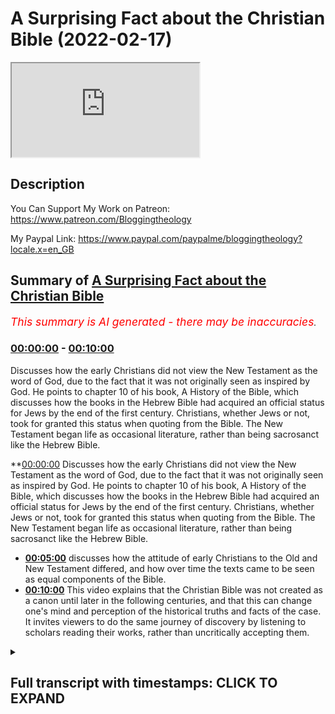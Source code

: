 # A Surprising Fact about the Christian Bible (2022-02-17)

<iframe loading='lazy' src='https://www.youtube.com/embed/rQIgCtMcoEo'></iframe>

## Description

You Can Support My Work on Patreon:
https://www.patreon.com/Bloggingtheology

My Paypal Link: 
https://www.paypal.com/paypalme/bloggingtheology?locale.x=en_GB

## Summary of [A Surprising Fact about the Christian Bible](https://www.youtube.com/watch?v=rQIgCtMcoEo)


*<span style="color:red; font-size:125%">This summary is AI generated - there may be inaccuracies</span>. [](/)*

### [00:00:00](https://www.youtube.com/watch?v=rQIgCtMcoEo&t=0) - [00:10:00](https://www.youtube.com/watch?v=rQIgCtMcoEo&t=600)

Discusses how the early Christians did not view the New Testament as the word of God, due to the fact that it was not originally seen as inspired by God. He points to chapter 10 of his book, A History of the Bible, which discusses how the books in the Hebrew Bible had acquired an official status for Jews by the end of the first century. Christians, whether Jews or not, took for granted this status when quoting from the Bible. The New Testament began life as occasional literature, rather than being sacrosanct like the Hebrew Bible.

**[00:00:00](https://www.youtube.com/watch?v=rQIgCtMcoEo&t=0) Discusses how the early Christians did not view the New Testament as the word of God, due to the fact that it was not originally seen as inspired by God. He points to chapter 10 of his book, A History of the Bible, which discusses how the books in the Hebrew Bible had acquired an official status for Jews by the end of the first century. Christians, whether Jews or not, took for granted this status when quoting from the Bible. The New Testament began life as occasional literature, rather than being sacrosanct like the Hebrew Bible.
* **[00:05:00](https://www.youtube.com/watch?v=rQIgCtMcoEo&t=300)** discusses how the attitude of early Christians to the Old and New Testament differed, and how over time the texts came to be seen as equal components of the Bible.
* **[00:10:00](https://www.youtube.com/watch?v=rQIgCtMcoEo&t=600)** This video explains that the Christian Bible was not created as a canon until later in the following centuries, and that this can change one's mind and perception of the historical truths and facts of the case. It invites viewers to do the same journey of discovery by listening to scholars reading their works, rather than uncritically accepting them.

<details><summary><h2>Full transcript with timestamps: CLICK TO EXPAND</h2></summary>

[0:00:02](https://youtu.be/rQIgCtMcoEo?t=2) one of the very surprising things one  
[0:00:04](https://youtu.be/rQIgCtMcoEo?t=4) learns when one studies history and  
[0:00:06](https://youtu.be/rQIgCtMcoEo?t=6) reads the works of scholars  
[0:00:09](https://youtu.be/rQIgCtMcoEo?t=9) is that the new testament was not  
[0:00:11](https://youtu.be/rQIgCtMcoEo?t=11) originally seen by christians as  
[0:00:15](https://youtu.be/rQIgCtMcoEo?t=15) inspired by god or the word of god or on  
[0:00:18](https://youtu.be/rQIgCtMcoEo?t=18) an equal footing with the jewish  
[0:00:20](https://youtu.be/rQIgCtMcoEo?t=20) scriptures and this is quite remarkable  
[0:00:23](https://youtu.be/rQIgCtMcoEo?t=23) because today we have the holy bible the  
[0:00:25](https://youtu.be/rQIgCtMcoEo?t=25) christian bible with the old and the new  
[0:00:27](https://youtu.be/rQIgCtMcoEo?t=27) testament and these are seen as equal  
[0:00:30](https://youtu.be/rQIgCtMcoEo?t=30) and both authoritative word of god but  
[0:00:33](https://youtu.be/rQIgCtMcoEo?t=33) they weren't originally seen that way  
[0:00:36](https://youtu.be/rQIgCtMcoEo?t=36) now i want to discuss very briefly why  
[0:00:38](https://youtu.be/rQIgCtMcoEo?t=38) this might be the case i'm going to read  
[0:00:39](https://youtu.be/rQIgCtMcoEo?t=39) just a few uh paragraphs from this  
[0:00:42](https://youtu.be/rQIgCtMcoEo?t=42) excellent book a history of the bible  
[0:00:44](https://youtu.be/rQIgCtMcoEo?t=44) the book and its faiths  
[0:00:47](https://youtu.be/rQIgCtMcoEo?t=47) by john barton who had the privilege of  
[0:00:50](https://youtu.be/rQIgCtMcoEo?t=50) interviewing on this very channel who is  
[0:00:52](https://youtu.be/rQIgCtMcoEo?t=52) john barton well the back cover tells us  
[0:00:55](https://youtu.be/rQIgCtMcoEo?t=55) he's the professor of the interpretation  
[0:00:57](https://youtu.be/rQIgCtMcoEo?t=57) of holy scripture at the university of  
[0:01:00](https://youtu.be/rQIgCtMcoEo?t=60) oxford in other words he's a biblical  
[0:01:02](https://youtu.be/rQIgCtMcoEo?t=62) scholar and he has been a priest in the  
[0:01:05](https://youtu.be/rQIgCtMcoEo?t=65) church of england so he's a committed  
[0:01:07](https://youtu.be/rQIgCtMcoEo?t=67) christian uh but also one of the world's  
[0:01:09](https://youtu.be/rQIgCtMcoEo?t=69) leading biblical scholars and this book  
[0:01:12](https://youtu.be/rQIgCtMcoEo?t=72) was published just a couple of years ago  
[0:01:13](https://youtu.be/rQIgCtMcoEo?t=73) and i highly recommend it if you want a  
[0:01:16](https://youtu.be/rQIgCtMcoEo?t=76) really good thorough scholarly  
[0:01:18](https://youtu.be/rQIgCtMcoEo?t=78) understanding of the history and the  
[0:01:20](https://youtu.be/rQIgCtMcoEo?t=80) origins and the interpretation of the  
[0:01:23](https://youtu.be/rQIgCtMcoEo?t=83) bible  
[0:01:24](https://youtu.be/rQIgCtMcoEo?t=84) so in chapter 10 just just a few  
[0:01:26](https://youtu.be/rQIgCtMcoEo?t=86) paragraphs just to show  
[0:01:28](https://youtu.be/rQIgCtMcoEo?t=88) why  
[0:01:28](https://youtu.be/rQIgCtMcoEo?t=88) the early the early christians the early  
[0:01:30](https://youtu.be/rQIgCtMcoEo?t=90) church did not view the new testament as  
[0:01:33](https://youtu.be/rQIgCtMcoEo?t=93) the word of god remarkable because today  
[0:01:35](https://youtu.be/rQIgCtMcoEo?t=95) christians do so what happened when did  
[0:01:38](https://youtu.be/rQIgCtMcoEo?t=98) it happen  
[0:01:39](https://youtu.be/rQIgCtMcoEo?t=99) um what are the facts so john barton  
[0:01:42](https://youtu.be/rQIgCtMcoEo?t=102) will be our guide and he says  
[0:01:44](https://youtu.be/rQIgCtMcoEo?t=104) in chapter 10 headed christians and  
[0:01:47](https://youtu.be/rQIgCtMcoEo?t=107) their books  
[0:01:49](https://youtu.be/rQIgCtMcoEo?t=109) by the end of the first century ce at  
[0:01:52](https://youtu.be/rQIgCtMcoEo?t=112) the end of the first century a.d the  
[0:01:54](https://youtu.be/rQIgCtMcoEo?t=114) books now in the hebrew bible  
[0:01:57](https://youtu.be/rQIgCtMcoEo?t=117) the accumulated literature of ancient  
[0:01:59](https://youtu.be/rQIgCtMcoEo?t=119) israel had acquired an official status  
[0:02:02](https://youtu.be/rQIgCtMcoEo?t=122) for jews  
[0:02:04](https://youtu.be/rQIgCtMcoEo?t=124) which christians whether jews or  
[0:02:06](https://youtu.be/rQIgCtMcoEo?t=126) non-jews took for granted  
[0:02:09](https://youtu.be/rQIgCtMcoEo?t=129) when they are quoted in either christian  
[0:02:12](https://youtu.be/rQIgCtMcoEo?t=132) or jewish sources it is with formulas  
[0:02:16](https://youtu.be/rQIgCtMcoEo?t=136) such as it is written or as scripture  
[0:02:20](https://youtu.be/rQIgCtMcoEo?t=140) says there is a certain formality and  
[0:02:24](https://youtu.be/rQIgCtMcoEo?t=144) weight about these books  
[0:02:26](https://youtu.be/rQIgCtMcoEo?t=146) many of which even from the start claim  
[0:02:30](https://youtu.be/rQIgCtMcoEo?t=150) authority as a word from god  
[0:02:34](https://youtu.be/rQIgCtMcoEo?t=154) this is particularly clear for example  
[0:02:36](https://youtu.be/rQIgCtMcoEo?t=156) in deuteronomy it's one of the earlier  
[0:02:38](https://youtu.be/rQIgCtMcoEo?t=158) books of the bible and he quotes a few  
[0:02:40](https://youtu.be/rQIgCtMcoEo?t=160) lines from deuteronomy chapter 30 to  
[0:02:42](https://youtu.be/rQIgCtMcoEo?t=162) give you a flavor of how  
[0:02:45](https://youtu.be/rQIgCtMcoEo?t=165) this sounds  
[0:02:46](https://youtu.be/rQIgCtMcoEo?t=166) see i have set before you today life and  
[0:02:50](https://youtu.be/rQIgCtMcoEo?t=170) prosperity death and adversity if you  
[0:02:53](https://youtu.be/rQIgCtMcoEo?t=173) obey the commandments of the lord your  
[0:02:55](https://youtu.be/rQIgCtMcoEo?t=175) god that i am commanding you today  
[0:02:57](https://youtu.be/rQIgCtMcoEo?t=177) by loving the lord your god walking in  
[0:03:00](https://youtu.be/rQIgCtMcoEo?t=180) his ways observing his commandments  
[0:03:03](https://youtu.be/rQIgCtMcoEo?t=183) decrees and ordinances then you shall  
[0:03:06](https://youtu.be/rQIgCtMcoEo?t=186) live and become numerous and the lord  
[0:03:08](https://youtu.be/rQIgCtMcoEo?t=188) your god will bless you in the land you  
[0:03:10](https://youtu.be/rQIgCtMcoEo?t=190) are entering to possess  
[0:03:13](https://youtu.be/rQIgCtMcoEo?t=193) but if your heart turns away and you do  
[0:03:16](https://youtu.be/rQIgCtMcoEo?t=196) not hear but are led astray to bow down  
[0:03:19](https://youtu.be/rQIgCtMcoEo?t=199) to other gods and serve them  
[0:03:22](https://youtu.be/rQIgCtMcoEo?t=202) i declare to you today that you shall  
[0:03:25](https://youtu.be/rQIgCtMcoEo?t=205) perish  
[0:03:26](https://youtu.be/rQIgCtMcoEo?t=206) end quote deuteronomy 30  
[0:03:28](https://youtu.be/rQIgCtMcoEo?t=208) 15 onwards so you get a really strong  
[0:03:32](https://youtu.be/rQIgCtMcoEo?t=212) claim to be a word of god god himself is  
[0:03:34](https://youtu.be/rQIgCtMcoEo?t=214) speaking  
[0:03:36](https://youtu.be/rQIgCtMcoEo?t=216) uh this is formal you know this these  
[0:03:38](https://youtu.be/rQIgCtMcoEo?t=218) are the scriptures absolutely  
[0:03:41](https://youtu.be/rQIgCtMcoEo?t=221) john barton continues the possibility  
[0:03:43](https://youtu.be/rQIgCtMcoEo?t=223) that further books might still be added  
[0:03:46](https://youtu.be/rQIgCtMcoEo?t=226) to the collection was not yet fully  
[0:03:48](https://youtu.be/rQIgCtMcoEo?t=228) excluded  
[0:03:49](https://youtu.be/rQIgCtMcoEo?t=229) but there is no doubt about the status  
[0:03:51](https://youtu.be/rQIgCtMcoEo?t=231) of the books that have come down to us  
[0:03:54](https://youtu.be/rQIgCtMcoEo?t=234) as the hebrew bible so they're basically  
[0:03:57](https://youtu.be/rQIgCtMcoEo?t=237) a word of god they claim to be the word  
[0:03:59](https://youtu.be/rQIgCtMcoEo?t=239) of god very clearly spoke with that  
[0:04:01](https://youtu.be/rQIgCtMcoEo?t=241) authority  
[0:04:02](https://youtu.be/rQIgCtMcoEo?t=242) barton continues  
[0:04:05](https://youtu.be/rQIgCtMcoEo?t=245) the new testament on the other hand did  
[0:04:08](https://youtu.be/rQIgCtMcoEo?t=248) not  
[0:04:09](https://youtu.be/rQIgCtMcoEo?t=249) begin life as a collection of sacred  
[0:04:12](https://youtu.be/rQIgCtMcoEo?t=252) writings at all  
[0:04:15](https://youtu.be/rQIgCtMcoEo?t=255) but as occasional literature  
[0:04:18](https://youtu.be/rQIgCtMcoEo?t=258) highly important but not sacrosanct wow  
[0:04:22](https://youtu.be/rQIgCtMcoEo?t=262) i mean that's quite shocking when you  
[0:04:23](https://youtu.be/rQIgCtMcoEo?t=263) think about it what's occasional  
[0:04:25](https://youtu.be/rQIgCtMcoEo?t=265) literature well it's like a letter so  
[0:04:27](https://youtu.be/rQIgCtMcoEo?t=267) paul writes a letter to the corinthians  
[0:04:29](https://youtu.be/rQIgCtMcoEo?t=269) an actual letter so it's not god  
[0:04:32](https://youtu.be/rQIgCtMcoEo?t=272) speaking like in that amazing quote from  
[0:04:34](https://youtu.be/rQIgCtMcoEo?t=274) deuteronomy  
[0:04:36](https://youtu.be/rQIgCtMcoEo?t=276) each of paul's letters john barton says  
[0:04:39](https://youtu.be/rQIgCtMcoEo?t=279) is addressed to a specific situation in  
[0:04:42](https://youtu.be/rQIgCtMcoEo?t=282) one of the local churches  
[0:04:45](https://youtu.be/rQIgCtMcoEo?t=285) and though he no doubt intended his  
[0:04:47](https://youtu.be/rQIgCtMcoEo?t=287) letters to be kept and re-read they were  
[0:04:50](https://youtu.be/rQIgCtMcoEo?t=290) not holy in the way that the hebrew  
[0:04:53](https://youtu.be/rQIgCtMcoEo?t=293) scriptures unequivocally were now i'm  
[0:04:56](https://youtu.be/rQIgCtMcoEo?t=296) going to give an example here which john  
[0:04:58](https://youtu.be/rQIgCtMcoEo?t=298) barton doesn't give but just to really  
[0:05:00](https://youtu.be/rQIgCtMcoEo?t=300) drive that point home  
[0:05:02](https://youtu.be/rQIgCtMcoEo?t=302) i want to read from  
[0:05:04](https://youtu.be/rQIgCtMcoEo?t=304) paul's letter uh to the corinthians  
[0:05:06](https://youtu.be/rQIgCtMcoEo?t=306) called in our bibles i'm going to read  
[0:05:08](https://youtu.be/rQIgCtMcoEo?t=308) here from harpercollins study bible  
[0:05:11](https://youtu.be/rQIgCtMcoEo?t=311) uh what we now call first corinthians  
[0:05:14](https://youtu.be/rQIgCtMcoEo?t=314) chapter seven and it's just a verse and  
[0:05:17](https://youtu.be/rQIgCtMcoEo?t=317) he's talking in this letter about his  
[0:05:19](https://youtu.be/rQIgCtMcoEo?t=319) directions for marriage so it's very  
[0:05:22](https://youtu.be/rQIgCtMcoEo?t=322) much you know how to live as a good  
[0:05:23](https://youtu.be/rQIgCtMcoEo?t=323) christian in corinth  
[0:05:25](https://youtu.be/rQIgCtMcoEo?t=325) and then he says in verse 12 something  
[0:05:27](https://youtu.be/rQIgCtMcoEo?t=327) very interesting paul is writing this  
[0:05:30](https://youtu.be/rQIgCtMcoEo?t=330) to the rest i say i and not the lord  
[0:05:34](https://youtu.be/rQIgCtMcoEo?t=334) that if any believer has a wife who is  
[0:05:36](https://youtu.be/rQIgCtMcoEo?t=336) an unbeliever and that she can sense to  
[0:05:39](https://youtu.be/rQIgCtMcoEo?t=339) live with him he should not divorce her  
[0:05:42](https://youtu.be/rQIgCtMcoEo?t=342) so paul's giving instructions about how  
[0:05:44](https://youtu.be/rQIgCtMcoEo?t=344) to live  
[0:05:45](https://youtu.be/rQIgCtMcoEo?t=345) as a christian concerning marriage but  
[0:05:48](https://youtu.be/rQIgCtMcoEo?t=348) know what he says  
[0:05:49](https://youtu.be/rQIgCtMcoEo?t=349) to the rest i say i paul  
[0:05:52](https://youtu.be/rQIgCtMcoEo?t=352) i am not the lord  
[0:05:54](https://youtu.be/rQIgCtMcoEo?t=354) so his teaching is not from god this is  
[0:05:57](https://youtu.be/rQIgCtMcoEo?t=357) not revelation these are not  
[0:05:58](https://youtu.be/rQIgCtMcoEo?t=358) commandments ordinances and god he's  
[0:06:01](https://youtu.be/rQIgCtMcoEo?t=361) giving his view his opinion  
[0:06:04](https://youtu.be/rQIgCtMcoEo?t=364) he you know this is a church that he  
[0:06:05](https://youtu.be/rQIgCtMcoEo?t=365) founded in corinth how different from  
[0:06:08](https://youtu.be/rQIgCtMcoEo?t=368) the uh the jewish scriptures uh  
[0:06:11](https://youtu.be/rQIgCtMcoEo?t=371) particularly that deuteronomy passage i  
[0:06:13](https://youtu.be/rQIgCtMcoEo?t=373) declare to you and i speak and i declare  
[0:06:17](https://youtu.be/rQIgCtMcoEo?t=377) fascinating  
[0:06:18](https://youtu.be/rQIgCtMcoEo?t=378) so the gospels because what about the  
[0:06:20](https://youtu.be/rQIgCtMcoEo?t=380) gospels the gospels treated so solemnly  
[0:06:24](https://youtu.be/rQIgCtMcoEo?t=384) in later christian life and liturgy  
[0:06:26](https://youtu.be/rQIgCtMcoEo?t=386) because by the way if you go to um a  
[0:06:28](https://youtu.be/rQIgCtMcoEo?t=388) typical catholic service on a sunday and  
[0:06:30](https://youtu.be/rQIgCtMcoEo?t=390) i've seen this many times you'll often  
[0:06:32](https://youtu.be/rQIgCtMcoEo?t=392) see the scriptures the bible brought uh  
[0:06:35](https://youtu.be/rQIgCtMcoEo?t=395) held aloft particularly very high mass  
[0:06:38](https://youtu.be/rQIgCtMcoEo?t=398) the scriptures are carried forward to  
[0:06:40](https://youtu.be/rQIgCtMcoEo?t=400) the front maybe the priests would be  
[0:06:42](https://youtu.be/rQIgCtMcoEo?t=402) carrying them to the altar so they're  
[0:06:44](https://youtu.be/rQIgCtMcoEo?t=404) highly regarded uh and treated the great  
[0:06:47](https://youtu.be/rQIgCtMcoEo?t=407) solemnity in ritual and liturgy that's  
[0:06:50](https://youtu.be/rQIgCtMcoEo?t=410) today  
[0:06:52](https://youtu.be/rQIgCtMcoEo?t=412) but john barton says the gospels that's  
[0:06:54](https://youtu.be/rQIgCtMcoEo?t=414) matthew mark luke and john  
[0:06:56](https://youtu.be/rQIgCtMcoEo?t=416) treated so solemnly in later christian  
[0:06:58](https://youtu.be/rQIgCtMcoEo?t=418) life  
[0:06:59](https://youtu.be/rQIgCtMcoEo?t=419) are the distillation of traditions about  
[0:07:03](https://youtu.be/rQIgCtMcoEo?t=423) jesus  
[0:07:04](https://youtu.be/rQIgCtMcoEo?t=424) and as such  
[0:07:06](https://youtu.be/rQIgCtMcoEo?t=426) were also naturally highly regarded and  
[0:07:09](https://youtu.be/rQIgCtMcoEo?t=429) copied for subsequent generations but  
[0:07:12](https://youtu.be/rQIgCtMcoEo?t=432) they were not seen  
[0:07:14](https://youtu.be/rQIgCtMcoEo?t=434) by the first christians as verbally  
[0:07:17](https://youtu.be/rQIgCtMcoEo?t=437) exact  
[0:07:18](https://youtu.be/rQIgCtMcoEo?t=438) there was no tradition as there was in  
[0:07:21](https://youtu.be/rQIgCtMcoEo?t=441) judaism of precise copying of the text  
[0:07:25](https://youtu.be/rQIgCtMcoEo?t=445) with the consequence that the new  
[0:07:28](https://youtu.be/rQIgCtMcoEo?t=448) testament manuscripts vary greatly  
[0:07:31](https://youtu.be/rQIgCtMcoEo?t=451) and none is authoritative  
[0:07:35](https://youtu.be/rQIgCtMcoEo?t=455) so this tells us a lot the fact that  
[0:07:37](https://youtu.be/rQIgCtMcoEo?t=457) they were not seen by early christians  
[0:07:39](https://youtu.be/rQIgCtMcoEo?t=459) as verbally exact they weren't that  
[0:07:41](https://youtu.be/rQIgCtMcoEo?t=461) concerned with the precise wording it  
[0:07:43](https://youtu.be/rQIgCtMcoEo?t=463) was not like  
[0:07:44](https://youtu.be/rQIgCtMcoEo?t=464) how muslims view the quran or how jews  
[0:07:48](https://youtu.be/rQIgCtMcoEo?t=468) view the words of moses actual  
[0:07:50](https://youtu.be/rQIgCtMcoEo?t=470) revelation  
[0:07:52](https://youtu.be/rQIgCtMcoEo?t=472) so that meant consequently in the early  
[0:07:55](https://youtu.be/rQIgCtMcoEo?t=475) times  
[0:07:56](https://youtu.be/rQIgCtMcoEo?t=476) that there were many divergences and  
[0:07:57](https://youtu.be/rQIgCtMcoEo?t=477) differences between the texts  
[0:07:59](https://youtu.be/rQIgCtMcoEo?t=479) because they were not verbally carefully  
[0:08:02](https://youtu.be/rQIgCtMcoEo?t=482) copied  
[0:08:03](https://youtu.be/rQIgCtMcoEo?t=483) john barton continues yet eventually  
[0:08:06](https://youtu.be/rQIgCtMcoEo?t=486) what we call the new testament books did  
[0:08:10](https://youtu.be/rQIgCtMcoEo?t=490) become scripture in much the same sense  
[0:08:12](https://youtu.be/rQIgCtMcoEo?t=492) as the old testament that is after all  
[0:08:16](https://youtu.be/rQIgCtMcoEo?t=496) how most christians see them today  
[0:08:20](https://youtu.be/rQIgCtMcoEo?t=500) and in this chapter uh he goes on to  
[0:08:22](https://youtu.be/rQIgCtMcoEo?t=502) talk about when that happened  
[0:08:24](https://youtu.be/rQIgCtMcoEo?t=504) why that happened uh and the whole  
[0:08:27](https://youtu.be/rQIgCtMcoEo?t=507) historical process which i won't go into  
[0:08:29](https://youtu.be/rQIgCtMcoEo?t=509) now  
[0:08:30](https://youtu.be/rQIgCtMcoEo?t=510) and just to summarize he says thus the  
[0:08:32](https://youtu.be/rQIgCtMcoEo?t=512) attitude of early christians to what we  
[0:08:35](https://youtu.be/rQIgCtMcoEo?t=515) call the old and new testaments was in  
[0:08:38](https://youtu.be/rQIgCtMcoEo?t=518) the beginning radically different  
[0:08:41](https://youtu.be/rQIgCtMcoEo?t=521) and only over time did the collections  
[0:08:44](https://youtu.be/rQIgCtMcoEo?t=524) even out and come to be seen as two  
[0:08:47](https://youtu.be/rQIgCtMcoEo?t=527) components on an equal level  
[0:08:50](https://youtu.be/rQIgCtMcoEo?t=530) of a holy bible  
[0:08:53](https://youtu.be/rQIgCtMcoEo?t=533) isn't that interesting  
[0:08:55](https://youtu.be/rQIgCtMcoEo?t=535) and he compares again you compare it  
[0:08:56](https://youtu.be/rQIgCtMcoEo?t=536) with judaism and islam right from the  
[0:08:58](https://youtu.be/rQIgCtMcoEo?t=538) beginning as soon as the words came out  
[0:09:00](https://youtu.be/rQIgCtMcoEo?t=540) uh were given to the prophet muhammad  
[0:09:03](https://youtu.be/rQIgCtMcoEo?t=543) upon bihis they were understood to be  
[0:09:05](https://youtu.be/rQIgCtMcoEo?t=545) revelation and were treasured as such  
[0:09:07](https://youtu.be/rQIgCtMcoEo?t=547) and memorized and eventually written  
[0:09:09](https://youtu.be/rQIgCtMcoEo?t=549) down as scripture right from the very  
[0:09:12](https://youtu.be/rQIgCtMcoEo?t=552) very beginning and the same in the  
[0:09:13](https://youtu.be/rQIgCtMcoEo?t=553) jewish scriptures the particularly the  
[0:09:15](https://youtu.be/rQIgCtMcoEo?t=555) pentateuch and the torah is the scene as  
[0:09:18](https://youtu.be/rQIgCtMcoEo?t=558) the word of god but the early christian  
[0:09:21](https://youtu.be/rQIgCtMcoEo?t=561) writings were not  
[0:09:23](https://youtu.be/rQIgCtMcoEo?t=563) uh they were not seen as inspired yes  
[0:09:25](https://youtu.be/rQIgCtMcoEo?t=565) they contain extremely important  
[0:09:27](https://youtu.be/rQIgCtMcoEo?t=567) material and yes it must be preserved  
[0:09:30](https://youtu.be/rQIgCtMcoEo?t=570) but it wasn't on the same level at that  
[0:09:32](https://youtu.be/rQIgCtMcoEo?t=572) time as the jewish scriptures only much  
[0:09:35](https://youtu.be/rQIgCtMcoEo?t=575) later in later centuries  
[0:09:38](https://youtu.be/rQIgCtMcoEo?t=578) did the two come together to form what  
[0:09:40](https://youtu.be/rQIgCtMcoEo?t=580) we call today a holy bible and the irony  
[0:09:43](https://youtu.be/rQIgCtMcoEo?t=583) here is that when very conservative  
[0:09:45](https://youtu.be/rQIgCtMcoEo?t=585) christians or fundamentalist christians  
[0:09:47](https://youtu.be/rQIgCtMcoEo?t=587) particularly talk about well let's go  
[0:09:48](https://youtu.be/rQIgCtMcoEo?t=588) back to the beliefs of the first  
[0:09:50](https://youtu.be/rQIgCtMcoEo?t=590) christians let's purify our faith and  
[0:09:52](https://youtu.be/rQIgCtMcoEo?t=592) reform it and go back to the beliefs of  
[0:09:54](https://youtu.be/rQIgCtMcoEo?t=594) the early christians if they did that  
[0:09:58](https://youtu.be/rQIgCtMcoEo?t=598) they would stop believing that the new  
[0:09:59](https://youtu.be/rQIgCtMcoEo?t=599) testament was the word of god because  
[0:10:02](https://youtu.be/rQIgCtMcoEo?t=602) the early christians didn't believe that  
[0:10:05](https://youtu.be/rQIgCtMcoEo?t=605) there's a huge irony and of course in  
[0:10:07](https://youtu.be/rQIgCtMcoEo?t=607) the for the early christians there was  
[0:10:08](https://youtu.be/rQIgCtMcoEo?t=608) no new testament anyway and no one in  
[0:10:10](https://youtu.be/rQIgCtMcoEo?t=610) the first century had the new testament  
[0:10:12](https://youtu.be/rQIgCtMcoEo?t=612) it hadn't been put together as a canon  
[0:10:15](https://youtu.be/rQIgCtMcoEo?t=615) and that came  
[0:10:16](https://youtu.be/rQIgCtMcoEo?t=616) much later in the following centuries  
[0:10:19](https://youtu.be/rQIgCtMcoEo?t=619) so  
[0:10:20](https://youtu.be/rQIgCtMcoEo?t=620) the whole point of this very brief video  
[0:10:21](https://youtu.be/rQIgCtMcoEo?t=621) is just to show you that  
[0:10:23](https://youtu.be/rQIgCtMcoEo?t=623) learning uh the truths about one's faith  
[0:10:27](https://youtu.be/rQIgCtMcoEo?t=627) as a christian or a jew or muslim can  
[0:10:29](https://youtu.be/rQIgCtMcoEo?t=629) actually change  
[0:10:31](https://youtu.be/rQIgCtMcoEo?t=631) one's mind and change one's perceptions  
[0:10:34](https://youtu.be/rQIgCtMcoEo?t=634) of the historical truths and facts of  
[0:10:36](https://youtu.be/rQIgCtMcoEo?t=636) the case i certainly found that to be  
[0:10:38](https://youtu.be/rQIgCtMcoEo?t=638) true for myself  
[0:10:39](https://youtu.be/rQIgCtMcoEo?t=639) and i invite you to go on the same  
[0:10:42](https://youtu.be/rQIgCtMcoEo?t=642) journey of discovery by listening to  
[0:10:44](https://youtu.be/rQIgCtMcoEo?t=644) scholars reading their works  
[0:10:46](https://youtu.be/rQIgCtMcoEo?t=646) not uncritically accepting it but  
[0:10:48](https://youtu.be/rQIgCtMcoEo?t=648) nevertheless attending to what they have  
[0:10:49](https://youtu.be/rQIgCtMcoEo?t=649) discovered what they have uncovered for  
[0:10:52](https://youtu.be/rQIgCtMcoEo?t=652) us  
[0:10:53](https://youtu.be/rQIgCtMcoEo?t=653) and that can change our world view and  
[0:10:55](https://youtu.be/rQIgCtMcoEo?t=655) that's and that can be for the better  
[0:10:57](https://youtu.be/rQIgCtMcoEo?t=657) anyway till next time  

</details>
